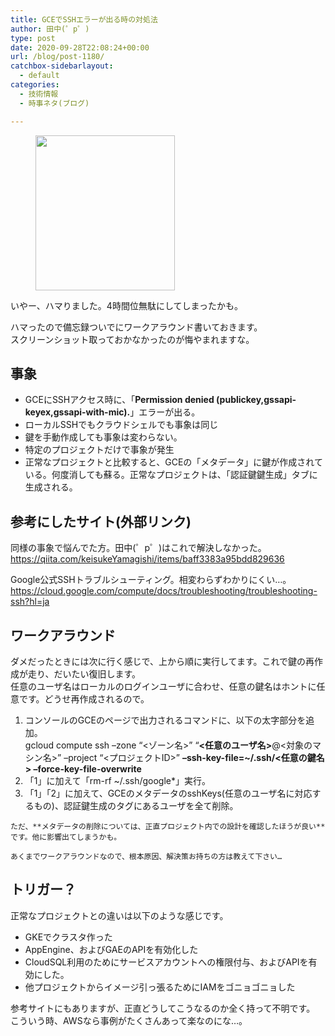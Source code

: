 ```yaml
---
title: GCEでSSHエラーが出る時の対処法
author: 田中(゜p゜)
type: post
date: 2020-09-28T22:08:24+00:00
url: /blog/post-1180/
catchbox-sidebarlayout:
  - default
categories:
  - 技術情報
  - 時事ネタ(ブログ)

---
```

<div class="wp-block-image">
  <figure class="aligncenter size-large is-resized"><img loading="lazy" src="https://tmp-net.biz/wp-content/uploads/2020/09/komatta_man2.png" alt="" class="wp-image-772" width="223" height="248" srcset="https://tmp-net.biz/wp-content/uploads/2020/09/komatta_man2.png 359w, https://tmp-net.biz/wp-content/uploads/2020/09/komatta_man2-269x300.png 269w" sizes="(max-width: 223px) 100vw, 223px" /></figure>
</div>

いやー、ハマりました。4時間位無駄にしてしまったかも。  
  
ハマったので備忘録ついでにワークアラウンド書いておきます。  
スクリーンショット取っておかなかったのが悔やまれますな。

## 事象

  * GCEにSSHアクセス時に、「**Permission denied (publickey,gssapi-keyex,gssapi-with-mic).**」エラーが出る。
  * ローカルSSHでもクラウドシェルでも事象は同じ
  * 鍵を手動作成しても事象は変わらない。
  * 特定のプロジェクトだけで事象が発生
  * 正常なプロジェクトと比較すると、GCEの「メタデータ」に鍵が作成されている。何度消しても蘇る。正常なプロジェクトは、「認証鍵鍵生成」タブに生成される。

## 参考にしたサイト(外部リンク)

同様の事象で悩んでた方。田中(゜p゜)はこれで解決しなかった。  
 <a href="https://qiita.com/keisukeYamagishi/items/baff3383a95bdd829636" target="_blank" rel="noreferrer noopener">https://qiita.com/keisukeYamagishi/items/baff3383a95bdd829636</a>  
  
Google公式SSHトラブルシューティング。相変わらずわかりにくい…。  
<a href="https://cloud.google.com/compute/docs/troubleshooting/troubleshooting-ssh?hl=ja" target="_blank" rel="noreferrer noopener">https://cloud.google.com/compute/docs/troubleshooting/troubleshooting-ssh?hl=ja</a>

## ワークアラウンド

ダメだったときには次に行く感じで、上から順に実行してます。これで鍵の再作成が走り、だいたい復旧します。  
任意のユーザ名はローカルのログインユーザに合わせ、任意の鍵名はホントに任意です。どうせ再作成されるので。

  1. コンソールのGCEのページで出力されるコマンドに、以下の太字部分を追加。  
    gcloud compute ssh &#8211;zone &#8220;<ゾーン名>&#8221; &#8220;**<任意のユーザ名>**@<対象のマシン名>&#8221; &#8211;project &#8220;<プロジェクトID>&#8221; **&#8211;ssh-key-file=~/.ssh/<任意の鍵名> &#8211;force-key-file-overwrite**
  2. 「1」に加えて「rm-rf ~/.ssh/google*」実行。
  3. 「1」「2」に加えて、GCEのメタデータのsshKeys(任意のユーザ名に対応するもの)、認証鍵生成のタグにあるユーザを全て削除。  
  
    ただ、**メタデータの削除については、正直プロジェクト内での設計を確認したほうが良い**です。他に影響出てしまうかも。  
  
    あくまでワークアラウンドなので、根本原因、解決策お持ちの方は教えて下さい…

## トリガー？

正常なプロジェクトとの違いは以下のような感じです。

  * GKEでクラスタ作った
  * AppEngine、およびGAEのAPIを有効化した
  * CloudSQL利用のためにサービスアカウントへの権限付与、およびAPIを有効にした。
  * 他プロジェクトからイメージ引っ張るためにIAMをゴニョゴニョした

参考サイトにもありますが、正直どうしてこうなるのか全く持って不明です。  
こういう時、AWSなら事例がたくさんあって楽なのにな…。